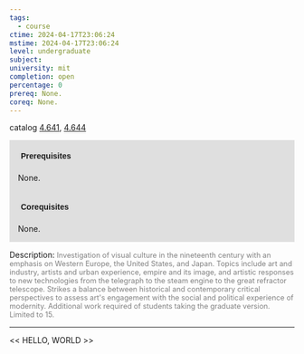 ```yaml
---
tags:
  - course
ctime: 2024-04-17T23:06:24
mstime: 2024-04-17T23:06:24
level: undergraduate
subject: 
university: mit
completion: open
percentage: 0
prereq: None.
coreq: None.
---
```


catalog [4.641](http://student.mit.edu/catalog/m4f.html#4.641), [4.644](http://student.mit.edu/catalog/m4f.html#4.644)

<span style="display: block; padding: 15px; background-color: rgb(100, 100, 100, 0.2);"><font id="m_prereq3189_0" style="display: block; font-family: Arial, sans-serif; font-weight: bold; padding: 5px">Prerequisites</font><br><span id="prereq3189_0">None.</span></span>
<span style="display: block; padding: 15px; background-color: rgb(100, 100, 100, 0.2);"><font id="m_coreq3189_0" style="display: block; font-family: Arial, sans-serif; font-weight: bold; padding: 5px">Corequisites</font><br><span id="coreq3189_0">None.</span></span>

<font style="">Description:</font>
<font style="color: grey; font-size: 0.8rem;">Investigation of visual culture in the nineteenth century with an emphasis on Western Europe, the United States, and Japan. Topics include art and industry, artists and urban experience, empire and its image, and artistic responses to new technologies from the telegraph to the steam engine to the great refractor telescope. Strikes a balance between historical and contemporary critical perspectives to assess art's engagement with the social and political experience of modernity. Additional work required of students taking the graduate version. Limited to 15.</font>



---

<< HELLO, WORLD >>
